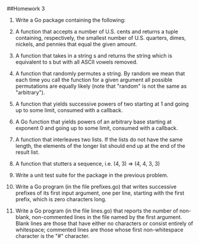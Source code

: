 ##Homework 3

1. Write a Go package containing the following:
  1. A function that accepts a number of U.S. cents and returns a tuple containing, respectively, the smallest number of U.S. quarters, dimes, nickels, and pennies that equal the given amount.
  2. A function that takes in a string s and returns the string which is equivalent to s but with all ASCII vowels removed.
  3. A function that randomly permutes a string. By random we mean that each time you call the function for a given argument all possible permutations are equally likely (note that "random" is not the same as "arbitrary").
  4. A function that yields successive powers of two starting at 1 and going up to some limit, consumed with a callback.
  5. A Go function that yields powers of an arbitrary base starting at exponent 0 and going up to some limit, consumed with a callback.
  6. A function that interleaves two lists. If the lists do not have the same length, the elements of the longer list should end up at the end of the result list.
  7. A function that stutters a sequence, i.e. (4, 3) ⇒ (4, 4, 3, 3)
2. Write a unit test suite for the package in the previous problem.

3. Write a Go program (in the file prefixes.go) that writes successive prefixes of its first input argument, one per line, starting with the first prefix, which is zero characters long.

4. Write a Go program (in the file lines.go) that reports the number of non-blank, non-commented lines in the file named by the first argument. Blank lines are those that have either no characters or consist entirely of whitespace; commented lines are those whose first non-whitespace character is the "#" character.
